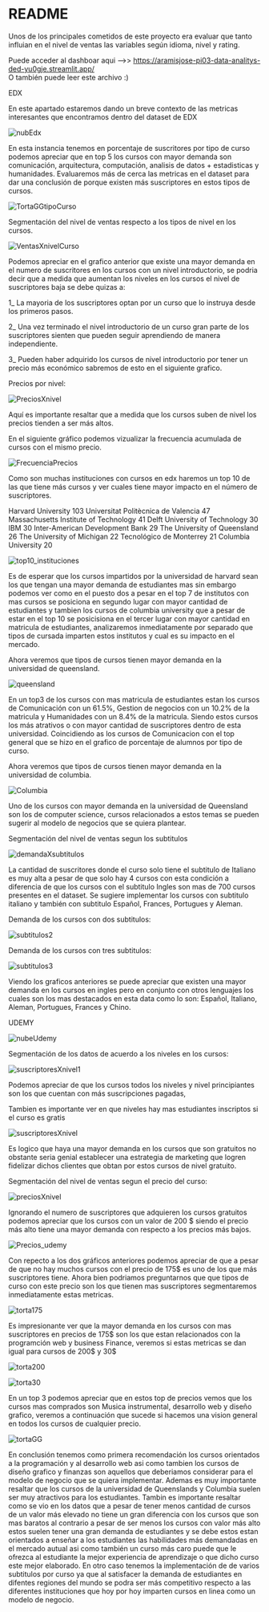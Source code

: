 # README

Unos de los principales cometidos de este proyecto era evaluar que tanto influian en el nivel de ventas las variables según idioma, nivel y rating.

Puede acceder al dashboar aqui -->> https://aramisjose-pi03-data-analitys-ded-yu0gje.streamlit.app/  
O también puede leer este archivo :)


EDX

En este apartado estaremos dando un breve contexto de las metricas interesantes que encontramos dentro del dataset de EDX

![nubEdx](https://github.com/aramisjose/MOOCS_Data-Analitys/assets/67377571/5d487792-98bf-4fed-858d-39c832c994cd)


En esta instancia tenemos en porcentaje de suscritores por tipo de curso podemos apreciar que en top 5 los cursos con mayor demanda son comunicación, arquitectura, computación, analisis de datos + estadisticas y humanidades. Evaluaremos más de cerca las metricas en el dataset para dar una conclusión  de porque existen más suscriptores en estos tipos de cursos.

![TortaGGtipoCurso](https://github.com/aramisjose/MOOCS_Data-Analitys/assets/67377571/f2a1cc8d-b4ed-40ae-aef0-09b8e75836e1)

Segmentación del nivel de ventas respecto a los tipos de nivel en los cursos. 

![VentasXnivelCurso](https://github.com/aramisjose/MOOCS_Data-Analitys/assets/67377571/6d14f324-8682-46b7-b4e5-4db61a3c4d2a)


Podemos apreciar en el grafico anterior que existe una mayor demanda en el numero de suscritores en los cursos con un nivel introductorio, se podria decir que a medida que aumentan los niveles en los cursos el nivel de suscriptores baja se debe quizas a:

1_ La mayoria de los suscriptores optan por un curso que lo instruya desde los primeros pasos.

2_ Una vez terminado el nivel introductorio de un curso gran parte de los suscriptores sienten que pueden seguir aprendiendo de manera independiente. 

3_ Pueden haber adquirido los cursos de nivel introductorio por tener un precio más económico sabremos de esto en el siguiente grafico.

Precios por nivel:

![PreciosXnivel](https://github.com/aramisjose/MOOCS_Data-Analitys/assets/67377571/f2d5ab85-29d4-43c6-b211-d810fe420ef0)

Aquí es importante resaltar que a medida que los cursos suben de nivel los precios tienden a ser más altos.

En el siguiente gráfico podemos vizualizar la frecuencia acumulada de cursos con el mismo precio.

![FrecuenciaPrecios](https://github.com/aramisjose/MOOCS_Data-Analitys/assets/67377571/7b95a834-e6ec-4ceb-a185-de0d28755882)

Como son muchas instituciones con cursos en edx haremos un top 10 de las que tiene  más cursos y ver cuales tiene mayor impacto en el número de suscriptores.

Harvard University                       103
Universitat Politècnica de Valencia       47
Massachusetts Institute of Technology     41
Delft University of Technology            30
IBM                                       30
Inter-American Development Bank           29
The University of Queensland              26
The University of Michigan                22
Tecnológico de Monterrey                  21
Columbia University                       20

![top10_instituciones](https://github.com/aramisjose/MOOCS_Data-Analitys/assets/67377571/538725c2-58a0-4fc3-a131-6ac6d6761832)


Es de esperar que los cursos impartidos por la universidad de harvard sean los que tengan una mayor demanda de estudiantes mas sin embargo podemos ver como en el puesto dos a pesar en el top 7 de institutos con mas cursos se posiciona en segundo lugar con mayor cantidad de estudiantes y tambien los cursos de columbia university que a pesar de estar en el top 10 se posicisiona en el tercer lugar con mayor cantidad en matricula de estudiantes, analizaremos inmediatamente por separado que tipos de cursada imparten estos institutos y cual es su impacto en el mercado.

Ahora veremos que tipos de cursos tienen mayor demanda en la universidad de queensland.

![queensland](https://github.com/aramisjose/MOOCS_Data-Analitys/assets/67377571/9c1fdaa9-5f89-4ee7-ab22-a3deaf90c5ab)

En un top3 de los cursos con mas matricula de estudiantes estan los cursos de Comunicación con un 61.5%, Gestion de negocios con un 10.2% de la matricula y Humanidades con un  8.4% de la matricula. Siendo estos cursos los más atrativos o con mayor cantidad de suscriptores dentro de esta universidad. Coincidiendo as los cursos de Comunicacion con el top general que se hizo en el grafico de porcentaje de alumnos por tipo de curso.

Ahora veremos que tipos de cursos tienen mayor demanda en la universidad de columbia.

![Columbia](https://github.com/aramisjose/MOOCS_Data-Analitys/assets/67377571/8bc8ad33-79ac-4fbc-9268-a3874ba1a1ff)

 Uno de los cursos con mayor demanda en la universidad de Queensland son los de computer science, cursos relacionados a estos temas se pueden sugerir al modelo de negocios que se quiera plantear.

Segmentación del nivel de ventas segun los subtitulos

![demandaXsubtitulos](https://github.com/aramisjose/MOOCS_Data-Analitys/assets/67377571/dee03493-1de7-4c23-9f4e-e3bea8895884)

La cantidad de suscritores donde el curso solo tiene el subtitulo de Italiano es muy alta a pesar de que solo hay 4 cursos con esta condición a diferencia de que los cursos con el subtitulo Ingles son mas de 700 cursos presentes en el dataset. Se sugiere implementar los cursos con subtitulo italiano y también con subtitulo Español, Frances, Portugues y Aleman.

Demanda de los cursos con dos subtitulos:

![subtitulos2](https://github.com/aramisjose/MOOCS_Data-Analitys/assets/67377571/f72decdf-b437-4c92-a3d4-3ec74e8de958)

Demanda de los cursos con tres subtitulos:

![subtitulos3](https://github.com/aramisjose/MOOCS_Data-Analitys/assets/67377571/61d520a0-230f-41ef-b03e-9db46906addd)


Viendo los graficos anteriores se puede apreciar que existen una mayor demanda en los cursos en ingles pero en conjunto con otros lenguajes los cuales son los mas destacados en esta data como lo son: Español, Italiano, Aleman, Portugues, Frances y Chino. 

 
UDEMY


![nubeUdemy](https://github.com/aramisjose/MOOCS_Data-Analitys/assets/67377571/0daa2b29-73b5-4ad5-a239-4b8881d70541)


Segmentación de los datos de acuerdo a los niveles en los cursos:

![suscriptoresXnivel1](https://github.com/aramisjose/MOOCS_Data-Analitys/assets/67377571/0f112555-a30d-4520-aac4-dc3de821e776)


Podemos apreciar de que los cursos todos los niveles y nivel principiantes son los que cuentan con más suscripciones pagadas,

Tambien es importante ver en que niveles hay mas estudiantes inscriptos si el curso es gratis

![suscriptoresXnivel](https://github.com/aramisjose/MOOCS_Data-Analitys/assets/67377571/45c0c0e9-3b47-4ea4-b41a-3e6c62fccdc7)

Es logico que haya una mayor demanda en los cursos que son gratuitos no obstante seria genial establecer una estrategia de marketing que logren fidelizar dichos clientes que obtan por estos cursos de nivel gratuito.

Segmentación del nivel de ventas segun el precio del curso:

![preciosXnivel](https://github.com/aramisjose/MOOCS_Data-Analitys/assets/67377571/69e0348f-bef1-4d95-bbaf-cabb53319164)

Ignorando el numero de suscriptores que adquieren los cursos gratuitos podemos apreciar que los cursos con un valor de 200 $ siendo el precio más alto tiene una mayor demanda con respecto a los precios más bajos.

![Precios_udemy](https://github.com/aramisjose/MOOCS_Data-Analitys/assets/67377571/e7bcc2b4-46ab-4720-a8c6-f58c603935b3)

Con repecto a los dos gráficos anteriores podemos apreciar de que a pesar de que no hay muchos cursos con el precio de 175$ es uno de los que más suscriptores tiene. Ahora bien podriamos preguntarnos que que tipos de curso con este precio son los que tienen mas suscriptores segmentaremos inmediatamente estas metricas.

![torta175](https://github.com/aramisjose/MOOCS_Data-Analitys/assets/67377571/04fc2e16-573b-4885-9bf9-e339123a0ba9)

Es impresionante ver que la mayor demanda en los cursos con mas suscriptores en precios de 175$ son los que estan relacionados con la programción web y business Finance, veremos si estas metricas se dan igual para cursos de 200$ y 30$

![torta200](https://github.com/aramisjose/MOOCS_Data-Analitys/assets/67377571/a90cc608-af3b-48fc-bc76-0693c1178e0f)

![torta30](https://github.com/aramisjose/MOOCS_Data-Analitys/assets/67377571/ed8e0505-415b-462e-9077-ba6bf0c4c3f5)


En un top 3 podemos apreciar que en estos top de precios vemos que los cursos mas comprados son Musica instrumental, desarrollo web y diseño grafico, veremos a continuación que sucede si hacemos una vision general en todos los cursos de cualquier precio.

![tortaGG](https://github.com/aramisjose/MOOCS_Data-Analitys/assets/67377571/feda7ae8-c823-4753-9d09-e53f31338fa7)


En conclusión tenemos como primera recomendación los cursos orientados a la programación y al desarrollo web asi como tambien los cursos de diseño grafico y finanzas son aquellos que deberiamos considerar para el modelo de negocio que se quiera implementar. Ademas es muy importante resaltar que los cursos de la universidad de Queenslands y Columbia suelen ser muy atractivos para los estudiantes. Tambin es importante resaltar como se vio en los datos que a pesar de tener menos cantidad de cursos de un valor más elevado no tiene un gran diferencia con los cursos que son mas baratos al contrario a pesar de ser menos los cursos con valor más alto estos suelen tener una gran demanda de estudiantes y se debe estos estan orientados a enseñar a los estudiantes las habilidades más demandadas en el mercado autual asi como también un curso más caro puede que le ofrezca al estudiante la mejor experiencia de aprendizaje o que dicho curso este mejor elaborado. En otro caso tenemos la implementación de de varios subtitulos por curso ya que al satisfacer la demanda de estudiantes en difentes regiones del mundo se podra ser más competitivo respecto a las diferentes instituciones que hoy por hoy imparten cursos en linea como un modelo de negocio.










